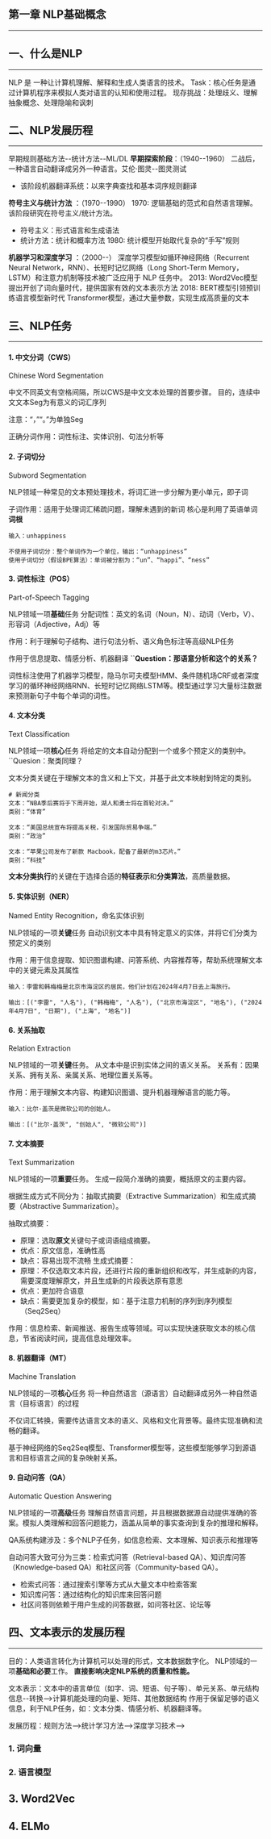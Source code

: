 ## 第一章 NLP基础概念
---

## 一、什么是NLP
---
NLP 是 一种让计算机理解、解释和生成人类语言的技术。
Task：核心任务是通过计算机程序来模拟人类对语言的认知和使用过程。
现存挑战：处理歧义、理解抽象概念、处理隐喻和讽刺

## 二、NLP发展历程
---
早期规则基础方法--统计方法--ML/DL
**早期探索阶段**：（1940--1960）
二战后，一种语言自动翻译成另外一种语言。艾伦·图灵--图灵测试
- 该阶段机器翻译系统：以来字典查找和基本词序规则翻译

**符号主义与统计方法** ：（1970--1990）
1970: 逻辑基础的范式和自然语言理解。该阶段研究在符号主义/统计方法。
- 符号主义：形式语言和生成语法
- 统计方法：统计和概率方法
1980: 统计模型开始取代复杂的“手写”规则

**机器学习和深度学习** ：（2000--）
深度学习模型如循环神经网络（Recurrent Neural Network，RNN）、长短时记忆网络（Long Short-Term Memory，LSTM）和注意力机制等技术被广泛应用于 NLP 任务中。
2013: Word2Vec模型提出开创了词向量时代，提供国家有效的文本表示方法
2018: BERT模型引领预训练语言模型新时代
Transformer模型，通过大量参数，实现生成高质量的文本

## 三、NLP任务
---

#### 1. 中文分词（CWS）
Chinese Word Segmentation

中文不同英文有空格间隔，所以CWS是中文文本处理的首要步骤。
目的，连续中文文本Seg为有意义的词汇序列

注意：“，”“。”为单独Seg

正确分词作用：词性标注、实体识别、句法分析等

#### 2. 子词切分
Subword Segmentation

NLP领域一种常见的文本预处理技术，将词汇进一步分解为更小单元，即子词

子词作用：适用于处理词汇稀疏问题，理解未遇到的新词
核心是利用了英语单词**词根**

```
输入：unhappiness

不使用子词切分：整个单词作为一个单位，输出：“unhappiness”
使用子词切分（假设BPE算法）：单词被分割为：“un”、“happi”、“ness”
```

#### 3. 词性标注（POS）
Part-of-Speech Tagging

NLP领域一项**基础**任务
分配词性：英文的名词（Noun，N）、动词（Verb，V）、形容词（Adjective，Adj）等

作用：利于理解句子结构、进行句法分析、语义角色标注等高级NLP任务

作用于信息提取、情感分析、机器翻译
``**Question：那语意分析和这个的关系？**

词性标注使用了机器学习模型，隐马尔可夫模型HMM、条件随机场CRF或者深度学习的循环神经网络RNN、长短时记忆网络LSTM等。模型通过学习大量标注数据来预测新句子中每个单词的词性。

#### 4. 文本分类
Text Classification

NLP领域一项**核心**任务
将给定的文本自动分配到一个或多个预定义的类别中。
``Quesion：聚类同理？

文本分类关键在于理解文本的含义和上下文，并基于此文本映射到特定的类别。

```
# 新闻分类
文本：“NBA季后赛将于下周开始，湖人和勇士将在首轮对决。”
类别：“体育”

文本：“美国总统宣布将提高关税，引发国际贸易争端。”
类别：“政治”

文本：“苹果公司发布了新款 Macbook，配备了最新的m3芯片。”
类别：“科技”
```

**文本分类执行**的关键在于选择合适的**特征表示**和**分类算法**，高质量数据。

#### 5. 实体识别（NER）
Named Entity Recognition，命名实体识别

NLP领域的一项**关键**任务
自动识别文本中具有特定意义的实体，并将它们分类为预定义的类别

作用：用于信息提取、知识图谱构建、问答系统、内容推荐等，帮助系统理解文本中的关键元素及其属性

```
输入：李雷和韩梅梅是北京市海淀区的居民，他们计划在2024年4月7日去上海旅行。

输出：[("李雷", "人名"), ("韩梅梅", "人名"), ("北京市海淀区", "地名"), ("2024年4月7日", "日期"), ("上海", "地名")]
```

#### 6. 关系抽取
Relation Extraction

NLP领域的一项**关键**任务。
从文本中是识别实体之间的语义关系。
关系有：因果关系、拥有关系、亲属关系、地理位置关系等。

作用：用于理解文本内容、构建知识图谱、提升机器理解语言的能力等。

```
输入：比尔·盖茨是微软公司的创始人。

输出：[("比尔·盖茨", "创始人", "微软公司")]
```

#### 7. 文本摘要
Text Summarization

NLP领域的一项**重要**任务。
生成一段简介准确的摘要，概括原文的主要内容。

根据生成方式不同分为：抽取式摘要（Extractive Summarization）和生成式摘要（Abstractive Summarization）。

抽取式摘要：
- 原理：选取**原文**关键句子或词语组成摘要。
- 优点：原文信息，准确性高
- 缺点：容易出现不流畅
生成式摘要：
- 原理：不仅选取文本片段，还进行片段的重新组织和改写，并生成新的内容，需要深度理解原文，并且生成新的片段表达原有意思
- 优点：更加符合语意
- 缺点：需要更加复杂的模型，如：基于注意力机制的序列到序列模型（Seq2Seq）

作用：信息检索、新闻推送、报告生成等领域。可以实现快速获取文本的核心信息，节省阅读时间，提高信息处理效率。

#### 8. 机器翻译（MT）
Machine Translation

NLP领域的一项**核心**任务
将一种自然语言（源语言）自动翻译成另外一种自然语言（目标语言）的过程

不仅词汇转换，需要传达语言文本的语义、风格和文化背景等。最终实现准确和流畅的翻译。

基于神经网络的Seq2Seq模型、Transformer模型等，这些模型能够学习到源语言和目标语言之间的复杂映射关系。

#### 9. 自动问答（QA）
Automatic Question Answering

NLP领域的一项**高级**任务
理解自然语言问题，并且根据数据源自动提供准确的答案。模拟人类理解和回答问题能力，涵盖从简单的事实查询到复杂的推理和解释。

QA系统构建涉及：多个NLP子任务，如信息检索、文本理解、知识表示和推理等

自动问答大致可分为三类：检索式问答（Retrieval-based QA）、知识库问答（Knowledge-based QA）和社区问答（Community-based QA）。
- 检索式问答：通过搜索引擎等方式从大量文本中检索答案
- 知识库问答：通过结构化的知识库来回答问题
- 社区问答则依赖于用户生成的问答数据，如问答社区、论坛等

## 四、文本表示的发展历程
---
目的：人类语言转化为计算机可以处理的形式，文本数据数字化。
NLP领域的一项**基础和必要**工作。
**直接影响决定NLP系统的质量和性能。**

文本表示：文本中的语言单位（如字、词、短语、句子等）、单元关系、单元结构信息--转换-->计算机能处理的向量、矩阵、其他数据结构
作用于保留足够的语义信息，利于NLP任务，如：文本分类、情感分析、机器翻译等。

发展历程：规则方法-->统计学习方法-->深度学习技术-->
### 1. 词向量

### 2. 语言模型

## 3. Word2Vec

## 4. ELMo

